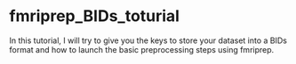 # fmriprep_BIDs_toturial
In this tutorial, I will try to give you the keys to store your dataset into a BIDs format and how to launch the basic preprocessing steps using fmriprep.
